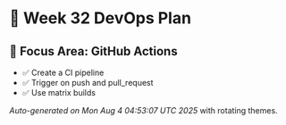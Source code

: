 # 📅 Week 32 DevOps Plan

## 🎯 Focus Area: GitHub Actions

- ✅ Create a CI pipeline
- ✅ Trigger on push and pull_request
- ✅ Use matrix builds

_Auto-generated on Mon Aug  4 04:53:07 UTC 2025_ with rotating themes.
